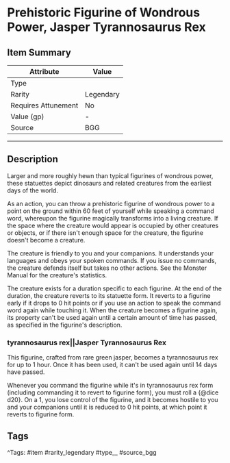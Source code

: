 # Prehistoric Figurine of Wondrous Power, Jasper Tyrannosaurus Rex

## Item Summary

| Attribute            | Value                        |
|----------------------|------------------------------|
| Type                 |   |
| Rarity               | Legendary             |
| Requires Attunement  | No                |
| Value (gp)           | -    |
| Source               | BGG |

---

## Description

Larger and more roughly hewn than typical figurines of wondrous power, these statuettes depict dinosaurs and related creatures from the earliest days of the world.

As an action, you can throw a prehistoric figurine of wondrous power to a point on the ground within 60 feet of yourself while speaking a command word, whereupon the figurine magically transforms into a living creature. If the space where the creature would appear is occupied by other creatures or objects, or if there isn't enough space for the creature, the figurine doesn't become a creature.

The creature is friendly to you and your companions. It understands your languages and obeys your spoken commands. If you issue no commands, the creature defends itself but takes no other actions. See the Monster Manual for the creature's statistics.

The creature exists for a duration specific to each figurine. At the end of the duration, the creature reverts to its statuette form. It reverts to a figurine early if it drops to 0 hit points or if you use an action to speak the command word again while touching it. When the creature becomes a figurine again, its property can't be used again until a certain amount of time has passed, as specified in the figurine's description.

### tyrannosaurus rex||Jasper Tyrannosaurus Rex

This figurine, crafted from rare green jasper, becomes a tyrannosaurus rex for up to 1 hour. Once it has been used, it can't be used again until 14 days have passed.

Whenever you command the figurine while it's in tyrannosaurus rex form (including commanding it to revert to figurine form), you must roll a {@dice d20}. On a 1, you lose control of the figurine, and it becomes hostile to you and your companions until it is reduced to 0 hit points, at which point it reverts to figurine form.

## Tags

^Tags: #item #rarity_legendary #type__ #source_bgg